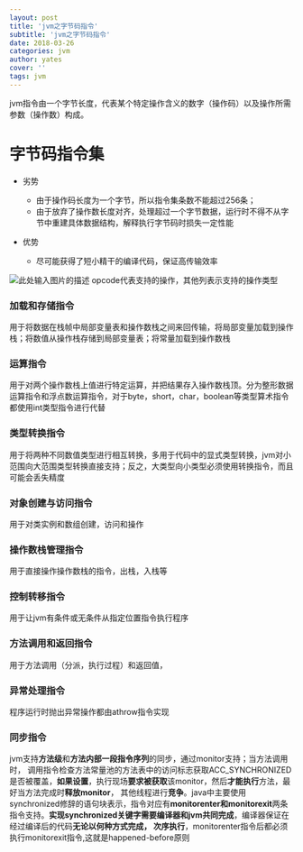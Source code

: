 ```yaml
---
layout: post
title: 'jvm之字节码指令'
subtitle: 'jvm之字节码指令'
date: 2018-03-26
categories: jvm
author: yates
cover: ''
tags: jvm
---
```


jvm指令由一个字节长度，代表某个特定操作含义的数字（操作码）以及操作所需参数（操作数）构成。

# 字节码指令集

- 劣势
    - 由于操作码长度为一个字节，所以指令集条数不能超过256条；
    - 由于放弃了操作数长度对齐，处理超过一个字节数据，运行时不得不从字节中重建具体数据结构，解释执行字节码时损失一定性能

- 优势
    - 尽可能获得了短小精干的编译代码，保证高传输效率

![此处输入图片的描述](http://yatesblog.oss-cn-shenzhen.aliyuncs.com/img/2018-03-19-jvm/33.png)
opcode代表支持的操作，其他列表示支持的操作类型

### 加载和存储指令
用于将数据在栈帧中局部变量表和操作数栈之间来回传输，将局部变量加载到操作栈；将数值从操作栈存储到局部变量表；将常量加载到操作数栈

### 运算指令
用于对两个操作数栈上值进行特定运算，并把结果存入操作数栈顶。分为整形数据运算指令和浮点数运算指令，对于byte，short，char，boolean等类型算术指令都使用int类型指令进行代替

### 类型转换指令
用于将两种不同数值类型进行相互转换，多用于代码中的显式类型转换，jvm对小范围向大范围类型转换直接支持；反之，大类型向小类型必须使用转换指令，而且可能会丢失精度

### 对象创建与访问指令
用于对类实例和数组创建，访问和操作

### 操作数栈管理指令
用于直接操作操作数栈的指令，出栈，入栈等

### 控制转移指令
用于让jvm有条件或无条件从指定位置指令执行程序

### 方法调用和返回指令
用于方法调用（分派，执行过程）和返回值，

### 异常处理指令
程序运行时抛出异常操作都由athrow指令实现

### 同步指令
jvm支持**方法级**和**方法内部一段指令序列**的同步，通过monitor支持；当方法调用时，
调用指令检查方法常量池的方法表中的访问标志获取ACC_SYNCHRONIZED是否被覆盖，**如果设置**，执行现场**要求被获取**该monitor，然后**才能执行**方法，最好当方法完成时**释放monitor**，
其他线程进行**竞争**。java中主要使用synchronized修辞的语句块表示，指令对应有**monitorenter和monitorexit**两条指令支持。**实现synchronized关键字需要编译器和jvm共同完成**，编译器保证在经过编译后的代码**无论以何种方式完成，
次序执行**，monitorenter指令后都必须执行monitorexit指令,这就是happened-before原则